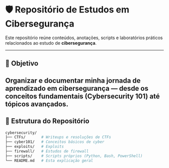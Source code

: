 # 🛡️ Repositório de Estudos em Cibersegurança

Este repositório reúne conteúdos, anotações, scripts e laboratórios práticos relacionados ao estudo de **cibersegurança**.

---

## 🧭 Objetivo

Organizar e documentar minha jornada de aprendizado em cibersegurança — desde os conceitos fundamentais (Cybersecurity 101) até tópicos avançados.
---

## 📁 Estrutura do Repositório

```bash
cybersecurity/
├── CTFs/       # Writeups e resoluções de CTFs
├── cyber101/   # Conceitos básicos de cyber
├── exploits/   # Exploits
├── firewall/   # Estudos de firewall
├── scripts/    # Scripts próprios (Python, Bash, PowerShell)
└── README.md   # Esta explicação geral